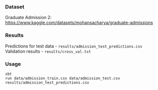 ### Dataset
Graduate Admission 2: https://www.kaggle.com/datasets/mohansacharya/graduate-admissions
### Results
Predictions for test data - `results/admission_test_predictions.csv`
Validation results - `results/cross_val.txt`
### Usage
```
sbt
run data/admission_train.csv data/admission_test.csv results/admission_test_predictions.csv
```
